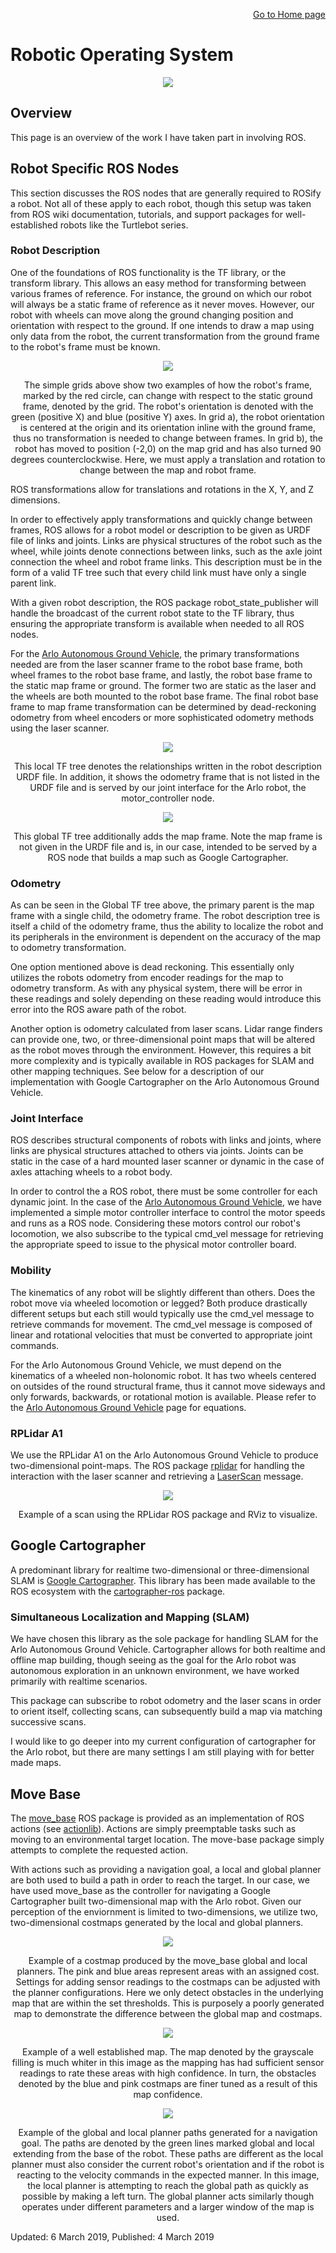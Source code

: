 <p align="right">
<a href="https://tjlw.github.io/">Go to Home page</a>
</p>




# Robotic Operating System

<p align="center"> <img width="auto" src="https://github.com/TJLW/tjlw.github.io/blob/master/Projects/ROS/Images/ros_logo.png?raw=True"/> </p>


## Overview


This page is an overview of the work I have taken part in involving ROS.


## Robot Specific ROS Nodes

This section discusses the ROS nodes that are generally required to ROSify a robot. Not all of these apply to each robot, though this setup was taken from ROS wiki documentation, tutorials, and support packages for well-established robots like the Turtlebot series.



### Robot Description

One of the foundations of ROS functionality is the TF library, or the transform library. This allows an easy method for transforming between various frames of reference. For instance, the ground on which our robot will always be a static frame of reference as it never moves. However, our robot with wheels can move along the ground changing position and orientation with respect to the ground. If one intends to draw a map using only data from the robot, the current transformation from the ground frame to the robot's frame must be known.

<p align="center"> <img width="auto" src="https://github.com/TJLW/tjlw.github.io/blob/master/Projects/ROS/Images/SimpleTFExample.png?raw=True"/> </p>
<p align="center">
	The simple grids above show two examples of how the robot's frame, marked by the red circle, can change with respect to the static ground frame, denoted by the grid. The robot's orientation is denoted with the green (positive X) and blue (positive Y) axes. In grid a), the robot orientation is centered at the origin and its orientation inline with the ground frame, thus no transformation is needed to change between frames. In grid b), the robot has moved to position (-2,0) on the map grid and has also turned 90 degrees counterclockwise. Here, we must apply a translation and rotation to change between the map and robot frame.
</p>

ROS transformations allow for translations and rotations in the X, Y, and Z dimensions.

In order to effectively apply transformations and quickly change between frames, ROS allows for a robot model or description to be given as URDF file of links and joints. Links are physical structures of the robot such as the wheel, while joints denote connections between links, such as the axle joint connection the wheel and robot frame links. This description must be in the form of a valid TF tree such that every child link must have only a single parent link.

With a given robot description, the ROS package robot_state_publisher will handle the broadcast of the current robot state to the TF library, thus ensuring the appropriate transform is available when needed to all ROS nodes.

For the [Arlo Autonomous Ground Vehicle](https://tjlw.github.io/Projects/ArloAGV), the primary transformations needed are from the laser scanner frame to the robot base frame, both wheel frames to the robot base frame, and lastly, the robot base frame to the static map frame or ground. The former two are static as the laser and the wheels are both mounted to the robot base frame. The final robot base frame to map frame transformation can be determined by dead-reckoning odometry from wheel encoders or more sophisticated odometry methods using the laser scanner.



<p align="center"> <img width="auto" src="https://github.com/TJLW/tjlw.github.io/blob/master/Projects/ROS/Images/RobotDescriptionTFTree.png?raw=True"/> </p>
<p align="center">
	This local TF tree denotes the relationships written in the robot description URDF file. In addition, it shows the odometry frame that is not listed in the URDF file and is served by our joint interface for the Arlo robot, the motor_controller node.
</p>


<p align="center"> <img width="auto" src="https://github.com/TJLW/tjlw.github.io/blob/master/Projects/ROS/Images/RobotDescriptionWithMapServerTFTree.png?raw=True"/> </p>
<p align="center">
	This global TF tree additionally adds the map frame. Note the map frame is not given in the URDF file and is, in our case, intended to be served by a ROS node that builds a map such as Google Cartographer.
</p>



### Odometry

As can be seen in the Global TF tree above, the primary parent is the map frame with a single child, the odometry frame. The robot description tree is itself a child of the odometry frame, thus the ability to localize the robot and its peripherals in the environment is dependent on the accuracy of the map to odometry transformation.

One option mentioned above is dead reckoning. This essentially only utilizes the robots odometry from encoder readings for the map to odometry transform. As with any physical system, there will be error in these readings and solely depending on these reading would introduce this error into the ROS aware path of the robot.

Another option is odometry calculated from laser scans. Lidar range finders can provide one, two, or three-dimensional point maps that will be altered as the robot moves through the environment. However, this requires a bit more complexity and is typically available in ROS packages for SLAM and other mapping techniques. See below for a description of our implementation with Google Cartographer on the Arlo Autonomous Ground Vehicle.


### Joint Interface

ROS describes structural components of robots with links and joints, where links are physical structures attached to others via joints. Joints can be static in the case of a hard mounted laser scanner or dynamic in the case of axles attaching wheels to a robot body.

In order to control the a ROS robot, there must be some controller for each dynamic joint. In the case of the [Arlo Autonomous Ground Vehicle](https://tjlw.github.io/Projects/ArloAGV), we have implemented a simple motor controller interface to control the motor speeds and runs as a ROS node. Considering these motors control our robot's locomotion, we also subscribe to the typical cmd_vel message for retrieving the appropriate speed to issue to the physical motor controller board.



### Mobility

The kinematics of any robot will be slightly different than others. Does the robot move via wheeled locomotion or legged? Both produce drastically different setups but each still would typically use the cmd_vel message to retrieve commands for movement. The cmd_vel message is composed of linear and rotational velocities that must be converted to appropriate joint commands.

For the Arlo Autonomous Ground Vehicle, we must depend on the kinematics of a wheeled non-holonomic robot. It has two wheels centered on outsides of the round structural frame, thus it cannot move sideways and only forwards, backwards, or rotational motion is available. Please refer to the [Arlo Autonomous Ground Vehicle](https://tjlw.github.io/Projects/ArloAGV) page for equations.



### RPLidar A1

We use the RPLidar A1 on the Arlo Autonomous Ground Vehicle to produce two-dimensional point-maps. The ROS package [rplidar](http://wiki.ros.org/rplidar) for handling the interaction with the laser scanner and retrieving a [LaserScan](http://docs.ros.org/melodic/api/sensor_msgs/html/msg/LaserScan.html) message.


<p align="center"> <img width="auto" src="https://github.com/TJLW/tjlw.github.io/blob/master/Projects/ROS/Images/ExampleRPLidarLaserScan.png?raw=True"/> </p>
<p align="center">
	Example of a scan using the RPLidar ROS package and RViz to visualize.
</p>



## Google Cartographer

A predominant library for realtime two-dimensional or three-dimensional SLAM is [Google Cartographer](https://github.com/googlecartographer/cartographer). This library has been made available to the ROS ecosystem with the [cartographer-ros](https://github.com/googlecartographer/cartographer_ros) package.




### Simultaneous Localization and Mapping (SLAM)

We have chosen this library as the sole package for handling SLAM for the Arlo Autonomous Ground Vehicle. Cartographer allows for both realtime and offline map building, though seeing as the goal
for the Arlo robot was autonomous exploration in an unknown environment, we have worked primarily with realtime scenarios.

This package can subscribe to robot odometry and the laser scans in order to orient itself, collecting scans, can subsequently build a map via matching successive scans.

I would like to go deeper into my current configuration of cartographer for the Arlo robot, but there are many settings I am still playing with for better made maps.



## Move Base

The [move_base](http://wiki.ros.org/move_base) ROS package is provided as an implementation of ROS actions (see [actionlib](http://wiki.ros.org/actionlib)). Actions are simply preemptable tasks such as moving to an environmental target location. The move-base package simply attempts to complete the requested action.

With actions such as providing a navigation goal, a local and global planner are both used to build a path in order to reach the target. In our case, we have used move_base as the controller for navigating a Google Cartographer built two-dimensional map with the Arlo robot. Given our perception of the enviornment is limited to two-dimensions, we utilize two, two-dimensional costmaps generated by the local and global planners.


<p align="center"> <img width="auto" src="https://github.com/TJLW/tjlw.github.io/blob/master/Projects/ROS/Images/Example2DCostmap.png?raw=True"/> </p>
<p align="center">
	Example of a costmap produced by the move_base global and local planners. The pink and blue areas represent areas with an assigned cost. Settings for adding sensor readings to the costmaps can be adjusted with the planner configurations. Here we only detect obstacles in the underlying map that are within the set thresholds. This is purposely a poorly generated map to demonstrate the difference between the global map and costmaps.
</p>


<p align="center"> <img width="auto" src="https://github.com/TJLW/tjlw.github.io/blob/master/Projects/ROS/Images/HighConfidenceMap.png?raw=True"/> </p>
<p align="center">
	Example of a well established map. The map denoted by the grayscale filling is much whiter in this image as the mapping has had sufficient sensor readings to rate these areas with high confidence. In turn, the obstacles denoted by the blue and pink costmaps are finer tuned as a result of this map confidence.
</p>


<p align="center"> <img width="auto" src="https://github.com/TJLW/tjlw.github.io/blob/master/Projects/ROS/Images/PlannerPaths.png?raw=True"/> </p>
<p align="center">
	Example of the global and local planner paths generated for a navigation goal. The paths are denoted by the green lines marked global and local extending from the base of the robot. These paths are different as the local planner must also consider the current robot's orientation and if the robot is reacting to the velocity commands in the expected manner. In this image, the local planner is attempting to reach the global path as quickly as possible by making a left turn. The global planner acts similarly though operates under different parameters and a larger window of the map is used.  
</p>





Updated: 6 March 2019, Published: 4 March 2019

